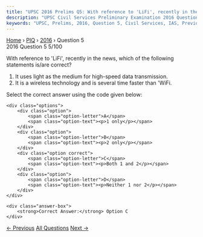 ```yaml
---
title: "UPSC 2016 Prelims Q5: With reference to 'LiFi', recently in the news, which of the..."
description: "UPSC Civil Services Preliminary Examination 2016 Question 5 with options and answer"
keywords: "UPSC, Prelims, 2016, Question 5, Civil Services, IAS, Previous Year Questions"
---
```


<nav class="breadcrumb">
    <a href="../../">Home</a>
    <span>›</span>
    <a href="../">PIQ</a>
    <span>›</span>
    <a href="./">2016</a>
    <span>›</span>
    <span>Question 5</span>
</nav>

<div class="question-header">
    <div class="question-meta">
        <span class="year-badge">2016</span>
        <span class="question-number">Question 5</span>
        <span class="progress">5/100</span>
    </div>
    <div class="progress-bar">
        <div class="progress-fill" style="width: 5.0%"></div>
    </div>
</div>

<div class="question-content">
    <div class="question-text">
        <p>With reference to 'LiFi', recently in the news, which of the following<br />
statements is/are correct?</p>
<ol>
<li>It uses light as the medium for high-speed data transmission.</li>
<li>It is a wireless technology and is several time faster than 'WiFi.</li>
</ol>
<p>Select the correct answer using the code given below:</p>
    </div>
    
    <div class="options">
        <div class="option">
            <span class="option-letter">A</span>
            <span class="option-text"><p>1 only</p></span>
        </div>
        <div class="option">
            <span class="option-letter">B</span>
            <span class="option-text"><p>2 only</p></span>
        </div>
        <div class="option correct">
            <span class="option-letter">C</span>
            <span class="option-text"><p>Both 1 and 2</p></span>
        </div>
        <div class="option">
            <span class="option-letter">D</span>
            <span class="option-text"><p>Neither 1 nor 2</p></span>
        </div>
    </div>

    <div class="answer-box">
        <strong>Correct Answer:</strong> Option C
    </div>
</div>

<div class="question-nav">
    <a href="../q004-the-establishment-of-payment-banks-is-being-allowe/" class="nav-btn prev">← Previous</a>
    <a href="../" class="nav-btn center">All Questions</a>
    <a href="../q006-the-term-intended-nationally-determined-contributi/" class="nav-btn next">Next →</a>
</div>
